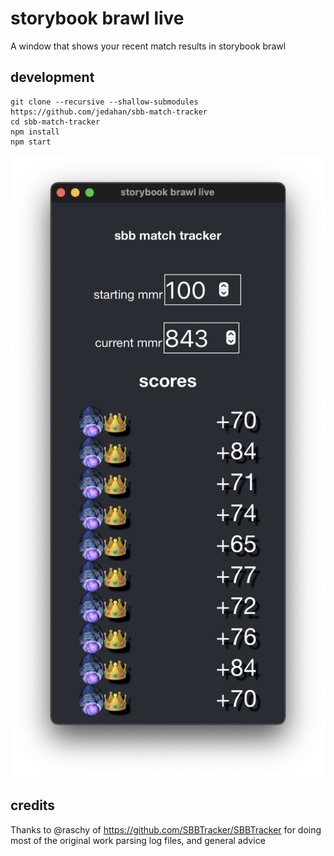 # storybook brawl live

A window that shows your recent match results in storybook brawl

## development

    git clone --recursive --shallow-submodules https://github.com/jedahan/sbb-match-tracker
    cd sbb-match-tracker
    npm install
    npm start

![screenshot](screenshot.png)

## credits

Thanks to @raschy of https://github.com/SBBTracker/SBBTracker for doing most of the original work parsing log files, and general advice
